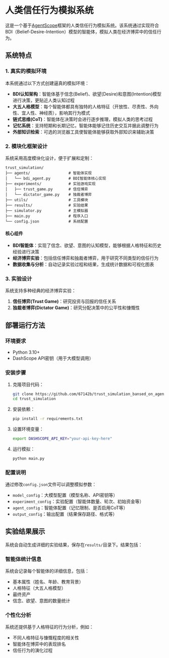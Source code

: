 # 人类信任行为模拟系统

这是一个基于[AgentScope](https://github.com/agentscope-ai/agentscope)框架的人类信任行为模拟系统。该系统通过实现符合BDI（Belief-Desire-Intention）模型的智能体，模拟人类在经济博弈中的信任行为。

## 系统特点

### 1. 真实的模拟环境

本系统通过以下方式创建逼真的模拟环境：

- **BDI认知架构**：智能体基于信念(Belief)、欲望(Desire)和意图(Intention)模型进行决策，更贴近人类认知过程
- **大五人格模型**：每个智能体都具有独特的人格特征（开放性、尽责性、外向性、宜人性、神经质），影响其行为模式
- **链式思维(CoT)**：智能体在决策时会进行逐步推理，模拟人类的思考过程
- **记忆系统**：支持短期和长期记忆，智能体能够记住历史交互并据此调整行为
- **外部知识检索**：可选的浏览器工具使智能体能够获取外部知识来辅助决策

### 2. 模块化框架设计

系统采用高度模块化设计，便于扩展和定制：

```
trust_simulation/
├── agents/                 # 智能体实现
│   └── bdi_agent.py        # BDI智能体核心实现
├── experiments/            # 实验游戏实现
│   ├── trust_game.py       # 信任博弈
│   └── dictator_game.py    # 独裁者博弈
├── utils/                  # 工具模块
├── results/                # 实验结果
├── simulator.py            # 主模拟器
├── main.py                 # 程序入口
└── config.json             # 系统配置
```

#### 核心组件

- **BDI智能体**：实现了信念、欲望、意图的认知模型，能够根据人格特征和历史经验进行决策
- **经济博弈实验**：包括信任博弈和独裁者博弈，用于研究不同类型的信任行为
- **数据收集与分析**：自动记录实验过程和结果，生成统计数据和可视化图表

### 3. 实验设计

系统支持多种经典的经济博弈实验：

1. **信任博弈(Trust Game)**：研究投资与回报的信任关系
2. **独裁者博弈(Dictator Game)**：研究分配决策中的公平性和慷慨性

## 部署运行方法

### 环境要求

- Python 3.10+
- DashScope API密钥（用于大模型调用）

### 安装步骤

1. 克隆项目代码：
   ```bash
   git clone https://github.com/67142b/trust_simulation_bansed_on_agentscope.git
   cd trust_simulation
   ```

2. 安装依赖：
   ```bash
   pip install -r requirements.txt
   ```

3. 设置环境变量：
   ```bash
   export DASHSCOPE_API_KEY="your-api-key-here"
   ```

4. 运行模拟：
   ```bash
   python main.py
   ```

### 配置说明

通过修改`config.json`文件可以调整模拟参数：

- `model_config`：大模型配置（模型名称、API密钥等）
- `experiment_config`：实验配置（智能体数量、轮次、初始资金等）
- `agent_config`：智能体配置（记忆限制、是否启用CoT等）
- `output_config`：输出配置（结果保存路径、格式等）

## 实验结果展示

系统会自动生成详细的实验结果，保存在`results/`目录下。结果包括：

### 智能体统计信息

系统会记录每个智能体的详细信息，包括：
- 基本属性（姓名、年龄、教育背景）
- 人格特征（大五人格模型）
- 最终资产
- 信念、欲望、意图的数量统计

### 个性化分析

系统还提供基于人格特征的行为分析，例如：
- 不同人格特征与慷慨程度的相关性
- 智能体在博弈中的表现排名
- 信任行为的演化过程
